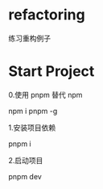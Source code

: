 # refactoring
练习重构例子

# Start Project


0.使用 pnpm 替代 npm

npm i pnpm -g

1.安装项目依赖

pnpm i

2.启动项目

pnpm dev
